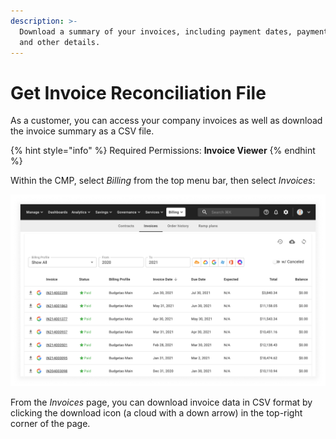 ```yaml
---
description: >-
  Download a summary of your invoices, including payment dates, payment status
  and other details.
---
```


# Get Invoice Reconciliation File

As a customer, you can access your company invoices as well as download the invoice summary as a CSV file.

{% hint style="info" %}
Required Permissions: **Invoice Viewer**
{% endhint %}

Within the CMP, select _Billing_ from the top menu bar, then select _Invoices_:

![A screenshot of the _Invoices_ screen](../.gitbook/assets/cmp-invoices-screen.png)

From the _Invoices_ page, you can download invoice data in CSV format by clicking the download icon (a cloud with a down arrow) in the top-right corner of the page.
